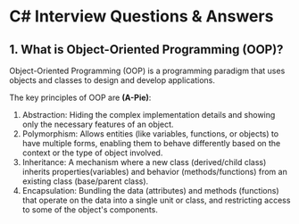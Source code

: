# C# Interview Questions & Answers

## 1. What is Object-Oriented Programming (OOP)?
Object-Oriented Programming (OOP) is a programming paradigm that uses objects and classes to design and develop applications.

The key principles of OOP are **(A-Pie)**:
  1. Abstraction: Hiding the complex implementation details and showing only the necessary features of an object.
  2. Polymorphism: Allows entities (like variables, functions, or objects) to have multiple forms, enabling them to behave differently based on the context or the type of object involved. 
  3. Inheritance: A mechanism where a new class (derived/child class) inherits properties(variables) and behavior (methods/functions) from an existing class (base/parent class).
  4. Encapsulation: Bundling the data (attributes) and methods (functions) that operate on the data into a single unit or class, and restricting access to some of the object's components.

